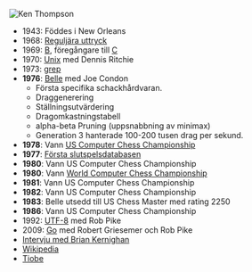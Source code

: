 
![Ken Thompson](Ken_Thompson.png)

* 1943: Föddes i New Orleans
* 1968: [Reguljära uttryck](https://www.oilshell.org/archive/Thompson-1968.pdf)
* 1969: [B](https://en.wikipedia.org/wiki/B_(programming_language)), föregångare till [C](https://en.wikipedia.org/wiki/C_(programming_language))
* 1970: [Unix](https://en.wikipedia.org/wiki/Unix) med Dennis Ritchie
* 1973: [grep](https://en.wikipedia.org/wiki/Grep)
* **1976**: [Belle](https://en.wikipedia.org/wiki/Belle_(chess_machine)) med Joe Condon
	* Första specifika schackhårdvaran.
	* Draggenerering
	* Ställningsutvärdering
	* Dragomkastningstabell
	* alpha-beta Pruning (uppsnabbning av minimax)
	* Generation 3 hanterade 100-200 tusen drag per sekund.
* **1978**: Vann [US Computer Chess Championship](https://en.wikipedia.org/wiki/North_American_Computer_Chess_Championship)
* **1977**: [Första slutspelsdatabasen](https://en.wikipedia.org/wiki/Endgame_tablebase)
* **1980**: Vann US Computer Chess Championship
* **1980**: Vann [World Computer Chess Championship](https://en.wikipedia.org/wiki/World_Computer_Chess_Championship)
* **1981**: Vann US Computer Chess Championship
* **1982**: Vann US Computer Chess Championship
* **1983**: Belle utsedd till US Chess Master med rating 2250
* **1986**: Vann US Computer Chess Championship
* 1992: [UTF-8](https://en.wikipedia.org/wiki/UTF-8) med Rob Pike
* 2009: [Go](https://en.wikipedia.org/wiki/Go_(programming_language)) med Robert Griesemer och Rob Pike
* [Intervju med Brian Kernighan](https://youtu.be/EY6q5dv_B-o?si=BZgbZfzNzxmCeTcM)
* [Wikipedia](https://en.wikipedia.org/wiki/Ken_Thompson)
* [Tiobe](https://www.tiobe.com/tiobe-index/)
